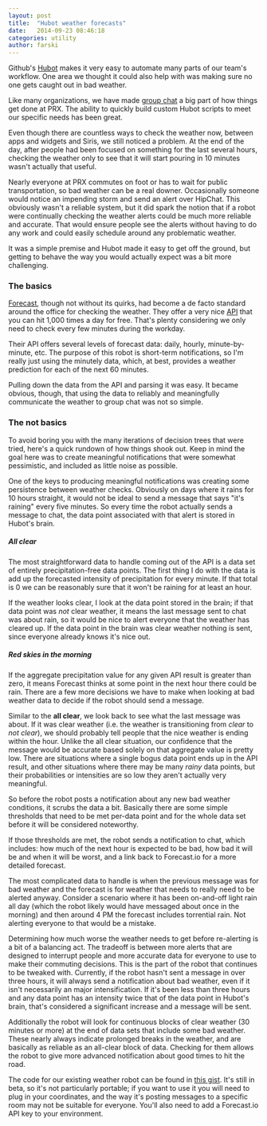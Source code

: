 ```yaml
---
layout: post
title:  "Hubot weather forecasts"
date:   2014-09-23 08:46:18
categories: utility
author: farski
---
```

Github's [Hubot](https://hubot.github.com/) makes it very easy to automate many
parts of our team's workflow. One area we thought it could also help with was
making sure no one gets caught out in bad weather.

<!--more-->

Like many organizations, we have made [group chat](https://www.hipchat.com/) a big part of how things get done at PRX. The ability to quickly build custom Hubot scripts to meet our specific needs has been great.

Even though there are countless ways to check the weather now, between apps and widgets and Siris, we still noticed a problem. At the end of the day, after people had been focused on something for the last several hours, checking the weather only to see that it will start pouring in 10 minutes wasn't actually that useful.

Nearly everyone at PRX commutes on foot or has to wait for public transportation, so bad weather can be a real downer. Occasionally someone would notice an impending storm and send an alert over HipChat. This obviously wasn't a reliable system, but it did spark the notion that if a robot were continually checking the weather alerts could be much more reliable and accurate. That would ensure people see the alerts without having to do any work and could easily schedule around any problematic weather.

It was a simple premise and Hubot made it easy to get off the ground, but getting to behave the way you would actually expect was a bit more challenging.

### The basics

[Forecast](http://forecast.io), though not without its quirks, had become a de facto standard around the office for checking the weather. They offer a very nice [API](https://developer.forecast.io/) that you can hit 1,000 times a day for free. That's plenty considering we only need to check every few minutes during the workday.

Their API offers several levels of forecast data: daily, hourly, minute-by-minute, etc. The purpose of this robot is short-term notifications, so I'm really just using the minutely data, which, at best, provides a weather prediction for each of the next 60 minutes.

Pulling down the data from the API and parsing it was easy. It became obvious, though, that using the data to reliably and meaningfully communicate the weather to group chat was not so simple.

### The not basics

To avoid boring you with the many iterations of decision trees that were tried, here's a quick rundown of how things shook out. Keep in mind the goal here was to create meaningful notifications that were somewhat pessimistic, and included as little noise as possible.

One of the keys to producing meaningful notifications was creating some persistence between weather checks. Obviously on days where it rains for 10 hours straight, it would not be ideal to send a message that says "it's raining" every five minutes. So every time the robot actually sends a message to chat, the data point associated with that alert is stored in Hubot's brain.

##### All clear

The most straightforward data to handle coming out of the API is a data set of entirely precipitation-free data points. The first thing I do with the data is add up the forecasted intensity of precipitation for every minute. If that total is 0 we can be reasonably sure that it won't be raining for at least an hour.

If the weather looks clear, I look at the data point stored in the brain; if that data point was *not* clear weather, it means the last message sent to chat was about rain, so it would be nice to alert everyone that the weather has cleared up. If the data point in the brain was clear weather nothing is sent, since everyone already knows it's nice out.

##### Red skies in the morning

If the aggregate precipitation value for any given API result is greater than zero, it means Forecast thinks at some point in the next hour there could be rain. There are a few more decisions we have to make when looking at bad weather data to decide if the robot should send a message.

Similar to the **all clear**, we look back to see what the last message was about. If it was clear weather (i.e. the weather is transitioning from *clear* to *not clear*), we should probably tell people that the nice weather is ending within the hour. Unlike the all clear situation, our confidence that the message would be accurate based solely on that aggregate value is pretty low. There are situations where a single bogus data point ends up in the API result, and other situations where there may be many *rainy* data points, but their probabilities or intensities are so low they aren't actually very meaningful.

So before the robot posts a notification about any new bad weather conditions, it scrubs the data a bit. Basically there are some simple thresholds that need to be met per-data point and for the whole data set before it will be considered noteworthy.

If those thresholds are met, the robot sends a notification to chat, which includes: how much of the next hour is expected to be bad, how bad it will be and when it will be worst, and a link back to Forecast.io for a more detailed forecast.

The most complicated data to handle is when the previous message was for bad weather and the forecast is for weather that needs to really need to be alerted anyway. Consider a scenario where it has been on-and-off light rain all day (which the robot likely would have messaged about once in the morning) and then around 4 PM the forecast includes torrential rain. Not alerting everyone to that would be a mistake.

Determining how much worse the weather needs to get before re-alerting is a bit of a balancing act. The tradeoff is between more alerts that are designed to interrupt people and more accurate data for everyone to use to make their commuting decisions. This is the part of the robot that continues to be tweaked with. Currently, if the robot hasn't sent a message in over three hours, it will always send a notification about bad weather, even if it isn't necessarily an major intensification. If it's been less than three hours and any data point has an intensity twice that of the data point in Hubot's brain, that's considered a significant increase and a message will be sent.

Additionally the robot will look for continuous blocks of clear weather (30 minutes or more) at the end of data sets that include some bad weather. These nearly always indicate prolonged breaks in the weather, and are basically as reliable as an all-clear block of data. Checking for them allows the robot to give more advanced notification about good times to hit the road.

The code for our existing weather robot can be found in [this gist](https://gist.github.com/farski/7d4049ac401c16c3adc6). It's still in beta, so it's not particularly portable; if you want to use it you will need to plug in your coordinates, and the way it's posting messages to a specific room may not be suitable for everyone. You'll also need to add a Forecast.io API key to your environment.
